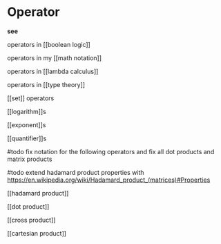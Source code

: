 # Operator

**see**

operators in [[boolean logic]]

operators in my [[math notation]]

operators in [[lambda calculus]]

operators in [[type theory]]

[[set]] operators

[[logarithm]]s

[[exponent]]s

[[quantifier]]s

#todo fix notation for the following operators and fix all dot products and matrix products

#todo extend hadamard product properties with <https://en.wikipedia.org/wiki/Hadamard_product_(matrices)#Properties>

[[hadamard product]]

[[dot product]]

[[cross product]]

[[cartesian product]]
